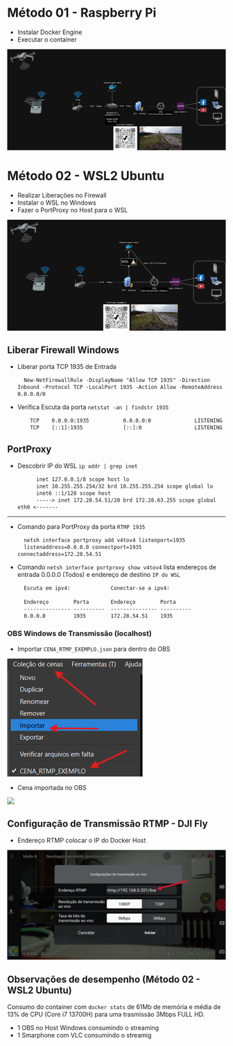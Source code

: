 # Método 01 - Raspberry Pi

- Instalar Docker Engine
- Executar o container

![](https://github.com/esfonseca/nginx-rtmp-docker-compose/blob/master/img/nginx-rtmp_OBS-RASPBERRYMODE.drawio.png)

# Método 02 - WSL2 Ubuntu

- Realizar Liberações no Firewall
- Instalar o WSL no Windows
- Fazer o PortProxy no Host para o WSL

![](https://github.com/esfonseca/nginx-rtmp-docker-compose/blob/master/img/nginx-rtmp_OBS-WSL-MODE.drawio.png)

## Liberar Firewall Windows

- Liberar porta TCP 1935 de Entrada

        New-NetFirewallRule -DisplayName "Allow TCP 1935" -Direction Inbound -Protocol TCP -LocalPort 1935 -Action Allow -RemoteAddress 0.0.0.0/0

- Verifica Escuta da porta `netstat -an | findstr 1935`

          TCP    0.0.0.0:1935           0.0.0.0:0              LISTENING
          TCP    [::1]:1935             [::]:0                 LISTENING

## PortProxy

- Descobrir IP do WSL `ip addr | grep inet`

            inet 127.0.0.1/8 scope host lo
            inet 10.255.255.254/32 brd 10.255.255.254 scope global lo
            inet6 ::1/128 scope host
            -----> inet 172.28.54.51/20 brd 172.28.63.255 scope global eth0 <-------
--- 
- Comando para PortProxy da porta `RTMP 1935`
   
        netsh interface portproxy add v4tov4 listenport=1935           
        listenaddress=0.0.0.0 connectport=1935 connectaddress=172.28.54.51

- Comando `netsh interface portproxy show v4tov4` lista endereços de entrada 0.0.0.0 (Todos) e endereço de destino `IP do WSL`

        Escuta em ipv4:             Conectar-se a ipv4:

        Endereço        Porta       Endereço        Porta
        --------------- ----------  --------------- ----------
        0.0.0.0         1935        172.28.54.51    1935

### OBS Windows de Transmissão (localhost)

- Importar `CENA_RTMP_EXEMPLO.json` para dentro do OBS

![](https://github.com/esfonseca/nginx-rtmp-docker-compose/blob/master/img/import_scene_obs.png)

- Cena importada no OBS

![](https://github.com/esfonseca/nginx-rtmp-docker-compose/blob/master/img/cena_exemplo_obs.gif)

## Configuração de Transmissão RTMP - DJI Fly

- Endereço RTMP colocar o IP do Docker Host

![](https://github.com/esfonseca/nginx-rtmp-docker-compose/blob/master/img/app_dji_fly.jpg)

## Observações de desempenho (Método 02 - WSL2 Ubuntu)

Consumo do container com `docker stats` de 61Mb de memória e média de 13% de CPU (Core i7 13700H) para uma trasmissão 3Mbps FULL HD.

- 1 OBS no Host Windows consumindo o streaming
- 1 Smarphone com VLC consumindo o streamig